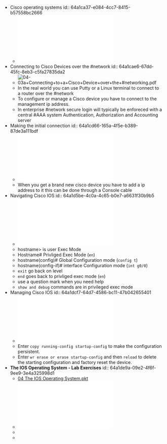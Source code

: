 - Cisco operating systems
  id:: 64a1ca37-e084-4cc7-8415-b57558bc2666
	- ![04-02+Cisco+Operating+Systems.pdf](../assets/04-02+Cisco+Operating+Systems_1688324837319_0.pdf)
- Connecting to Cisco Devices over the #network
  id:: 64a1cae6-67dd-45fc-8eb3-c5fa27835da2
	- ![04-03a+Connecting+to+a+Cisco+Device+over+the+#networking.pdf](../assets/04-03a+Connecting+to+a+Cisco+Device+over+the+#networking_1688324910777_0.pdf)
	- In the real world you can use Putty or a Linux terminal to connect to a router over the #network
	- To configure or manage a Cisco device you have to connect to the management ip address.
	- In enterprise #network secure login will typically be enforeced with a central #AAA system Authentication, Authorization and Accounting server
- Making the initial connection
  id:: 64a1cd66-165a-4f5e-b389-87de3a111bdf
	- ![04-03b+Initial+Connection+to+a+Cisco+Device.pdf](../assets/04-03b+Initial+Connection+to+a+Cisco+Device_1688326191247_0.pdf)
	- When you get a brand new cisco device you have to add a ip address to it this can be done through a Console cable
- Navigating Cisco IOS
  id:: 64a1d5be-4c0a-4c65-b0e7-a6631f30b9b5
	- ![04-04+Navigating+the+Cisco+IOS+Operating+System.pdf](../assets/04-04+Navigating+the+Cisco+IOS+Operating+System_1688327633122_0.pdf)
	- hostname> is user Exec Mode
	- Hostname# Privliged Exec Mode (`en`)
	- hostname(config)# Global Configuration mode (`config t`)
	- hostname(config-if)# interface Configuration mode (`int g0/0`)
	- `exit` go back on level
	- `end` goes back to privliged exec mode (`en`)
	- use a question mark when you need help
	- `show and debug` commands are in privileged exec mode
- Managing Cisco IOS
  id:: 64a1dcf7-64d7-4586-bc11-47b042655401
	- ![04-05+IOS+Configuration+Management.pdf](../assets/04-05+IOS+Configuration+Management_1688329479373_0.pdf)
	- Enter `copy running-config startup-config` to make the configuration
	  persistent.
	- Enter `wr erase or erase startup-config` and then ``reload`` to delete
	  the starting configuration and factory reset the device.
- **The IOS Operating System - Lab Exercises**
  id:: 64a1de9a-09e2-4f6f-9ee9-3e4a325998d1
	- [04 The IOS Operating System.pkt](../assets/04_The_IOS_Operating_System_1688330141639_0.pkt)
	- ![04 The IOS Operating System - Lab Exercises.pdf](../assets/04_The_IOS_Operating_System_-_Lab_Exercises_1688330151099_0.pdf)
	-
	-